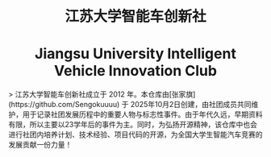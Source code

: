 <h1 align="center">江苏大学智能车创新社</h1>
<h1 align="center">Jiangsu University Intelligent Vehicle Innovation Club</h1>
>  江苏大学智能车创新社成立于 2012 年。本仓库由[张家旗](https://github.com/Sengokuuuu) 于 2025年10月2日创建，由社团成员共同维护，用于记录社团发展历程中的重要人物与标志性事件。由于年代久远，早期资料有限，所以主要以23学年后的事件为主。同时，为弘扬开源精神，该仓库中也会进行社团内培养计划、技术经验、项目代码的开源，为全国大学生智能汽车竞赛的发展贡献一份力量！
